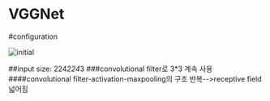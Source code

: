 # VGGNet

#configuration

![initial](https://user-images.githubusercontent.com/86214286/195825524-ec8e1a9d-217a-436c-8b24-b9d33d6247a3.jpg)

##input size: 224*224*3
###convolutional filter로 3*3 계속 사용
####convolutional filter-activation-maxpooling의 구조 반복-->receptive field 넓어짐

